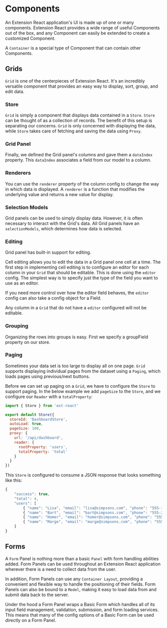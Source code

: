 # Components

An Extension React application's UI is made up of one or many components. Extension React provides a wide range of useful Components out of the box, and any Component can easily be extended to create a customized Component.

A `Container` is a special type of Component that can contain other Components.

## Grids

`Grid` is one of the centerpieces of Extension React. It's an incredibly versatile component that provides an easy way to display, sort, group, and edit data.

### Store

`Grid` is simply a component that displays data contained in a `Store`. `Store` can be thought of as a collection of records. The benefit of this setup is separating our concerns. `Grid` is only concerned with displaying the data, while `Store` takes care of fetching and saving the data using `Proxy`.

### Grid Panel

Finally, we defined the Grid panel's columns and gave them a `dataIndex` property. This `dataIndex` associates a field from our model to a column.

### Renderers

You can use the `renderer` property of the column config to change the way in which data is displayed. A `renderer` is a function that modifies the underlying value and returns a new value for display.

### Selection Models

Grid panels can be used to simply display data. However, it is often necessary to interact with the Grid's data. All Grid panels have an `selectionModels`, which determines how data is selected.

### Editing

Grid panel has built-in support for editing.

Cell editing allows you to edit the data in a Grid panel one cell at a time. The first step in implementing cell editing is to configure an editor for each column in your `Grid` that should be editable. This is done using the `editor` config. The simplest way is to specify just the type of the field you want to use as an editor.

If you need more control over how the editor field behaves, the `editor` config can also take a config object for a Field.

Any column in a `Grid` that do not have a `editor` configured will not be editable.

### Grouping

Organizing the rows into groups is easy. First we specify a groupField property on our store.

### Paging

Sometimes your data set is too large to display all on one page. `Grid` supports displaying individual pages from the dataset using a `Paging`, which loads pages using previous/next buttons.

Before we can set up paging on a `Grid`, we have to configure the `Store` to support paging. In the below example we add `pageSize` to the `Store`, and we configure our `Reader` with a `totalProperty`:

```js
import { Store } from 'ext-react'

export default Store({
  storeId: 'DashboardStore',
  autoLoad: true,
  pageSize: 100,
  proxy: {
    url: '/api/dashboard',
    reader: {
      rootProperty: 'users',
      totalProperty: 'total'
    }
  }
})
```

This `Store` is configured to consume a JSON response that looks something like this:

```js
{
    "success": true,
    "total": 4,
    "users": [
        { "name": "Lisa", "email": "lisa@simpsons.com", "phone": "555-111-1224" },
        { "name": "Bart", "email": "bart@simpsons.com", "phone": "555-222-1234" },
        { "name": "Homer", "email": "homer@simpsons.com", "phone": "555-222-1244" },
        { "name": "Marge", "email": "marge@simpsons.com", "phone": "555-222-1254" }
    ]
}
```

## Forms

A `Form` Panel is nothing more than a basic `Panel` with form handling abilities added. Form Panels can be used throughout an Extension React application wherever there is a need to collect data from the user.

In addition, Form Panels can use any `Container Layout`, providing a convenient and flexible way to handle the positioning of their fields. Form Panels can also be bound to a `Model`, making it easy to load data from and submit data back to the server.

Under the hood a Form Panel wraps a Basic Form which handles all of its input field management, validation, submission, and form loading services. This means that many of the config options of a Basic Form can be used directly on a Form Panel.